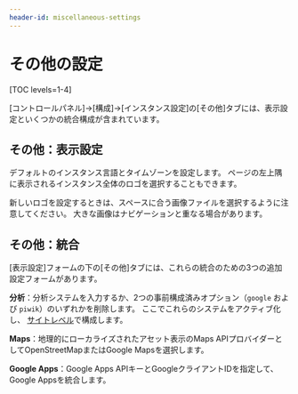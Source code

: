```yaml
---
header-id: miscellaneous-settings
---
```


# その他の設定

[TOC levels=1-4]

[コントロールパネル]→[構成]→[インスタンス設定]の[その他]タブには、表示設定といくつかの統合構成が含まれています。

## その他：表示設定

デフォルトのインスタンス言語とタイムゾーンを設定します。 ページの左上隅に表示されるインスタンス全体のロゴを選択することもできます。

新しいロゴを設定するときは、スペースに合う画像ファイルを選択するように注意してください。 大きな画像はナビゲーションと重なる場合があります。

## その他：統合

[表示設定]フォームの下の[その他]タブには、これらの統合のための3つの追加設定フォームがあります。

**分析**：分析システムを入力するか、2つの事前構成済みオプション（`google` および `piwik`）のいずれかを削除します。 ここでこれらのシステムをアクティブ化し、 [サイトレベル](/docs/7-1/user/-/knowledge_base/u/advanced-site-settings#analytics)で構成します。

**Maps**：地理的にローカライズされたアセット表示のMaps APIプロバイダーとしてOpenStreetMapまたはGoogle Mapsを選択します。

**Google Apps**：Google Apps APIキーとGoogleクライアントIDを指定して、Google Appsを統合します。
